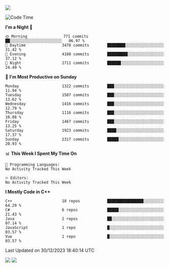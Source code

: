 ![](https://komarev.com/ghpvc/?username=lilpidgey&color=red)
<!--START_SECTION:waka-->
![Code Time](http://img.shields.io/badge/Code%20Time-1%2C491%20hrs%2018%20mins-blue)

**I'm a Night 🦉** 

```text
🌞 Morning                771 commits         ██░░░░░░░░░░░░░░░░░░░░░░░   06.97 % 
🌆 Daytime                3478 commits        ████████░░░░░░░░░░░░░░░░░   31.42 % 
🌃 Evening                4108 commits        █████████░░░░░░░░░░░░░░░░   37.12 % 
🌙 Night                  2711 commits        ██████░░░░░░░░░░░░░░░░░░░   24.49 % 
```
📅 **I'm Most Productive on Sunday** 

```text
Monday                   1322 commits        ███░░░░░░░░░░░░░░░░░░░░░░   11.94 % 
Tuesday                  1507 commits        ███░░░░░░░░░░░░░░░░░░░░░░   13.62 % 
Wednesday                1416 commits        ███░░░░░░░░░░░░░░░░░░░░░░   12.79 % 
Thursday                 1116 commits        ███░░░░░░░░░░░░░░░░░░░░░░   10.08 % 
Friday                   1467 commits        ███░░░░░░░░░░░░░░░░░░░░░░   13.25 % 
Saturday                 1923 commits        ████░░░░░░░░░░░░░░░░░░░░░   17.37 % 
Sunday                   2317 commits        █████░░░░░░░░░░░░░░░░░░░░   20.93 % 
```


📊 **This Week I Spent My Time On** 

```text
💬 Programming Languages: 
No Activity Tracked This Week

🔥 Editors: 
No Activity Tracked This Week
```

**I Mostly Code in C++** 

```text
C++                      18 repos            ████████████████░░░░░░░░░   64.29 % 
C#                       6 repos             █████░░░░░░░░░░░░░░░░░░░░   21.43 % 
Java                     2 repos             ██░░░░░░░░░░░░░░░░░░░░░░░   07.14 % 
JavaScript               1 repo              █░░░░░░░░░░░░░░░░░░░░░░░░   03.57 % 
Vue                      1 repo              █░░░░░░░░░░░░░░░░░░░░░░░░   03.57 % 
```




 Last Updated on 30/12/2023 18:40:14 UTC
<!--END_SECTION:waka-->
![](https://hit.yhype.me/github/profile?user_id=42968544)
![](https://komarev.com/ghpvc/?lilpidgey)
